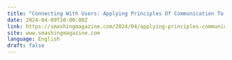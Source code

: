 ```yaml
---
title: "Connecting With Users: Applying Principles Of Communication To UX Research"
date: 2024-04-09T10:00:00Z
link: https://smashingmagazine.com/2024/04/applying-principles-communication-ux-research/?utm_medium=RSS&utm_source=news.12bit.vn
site: www.smashingmagazine.com
language: English
draft: false
---
```

